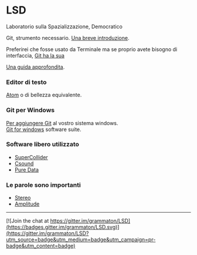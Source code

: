 # LSD

Laboratorio sulla Spazializzazione, Democratico

Git, strumento necessario. [Una breve introduzione](https://try.github.io/levels/1/challenges/1).

Preferirei che fosse usato da Terminale ma se proprio avete bisogno di interfaccia, [Git ha la sua](https://desktop.github.com)

[Una guida approfondita](https://git-scm.com/book/en/v2).

### Editor di testo
[Atom](https://atom.io) o di bellezza equivalente.

### Git per Windows

[Per aggiungere Git](https://git-scm.com/download/win) al vostro sistema windows.    
[Git for windows](https://git-for-windows.github.io) software suite.

### Software libero utilizzato

 - [SuperCollider](http://supercollider.github.io/download)
 - [Csound](http://csound.github.io/download.html)
 - [Pure Data](http://puredata.info/downloads/pure-data)

### Le parole sono importanti

 - [Stereo](https://en.wikipedia.org/wiki/Stereophonic_sound)
 - [Amplitude](https://en.wikipedia.org/wiki/Amplitude)

----

[![Join the chat at https://gitter.im/grammaton/LSD](https://badges.gitter.im/grammaton/LSD.svg)](https://gitter.im/grammaton/LSD?utm_source=badge&utm_medium=badge&utm_campaign=pr-badge&utm_content=badge)
